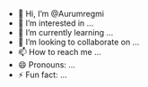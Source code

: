 - 👋 Hi, I’m @Aurumregmi
- 👀 I’m interested in ...
- 🌱 I’m currently learning ...
- 💞️ I’m looking to collaborate on ...
- 📫 How to reach me ...
- 😄 Pronouns: ...
- ⚡ Fun fact: ...

<!---
Aurumregmi/Aurumregmi is a ✨ special ✨ repository because its `README.md` (this file) appears on your GitHub profile.
You can click the Preview link to take a look at your changes.
--->
